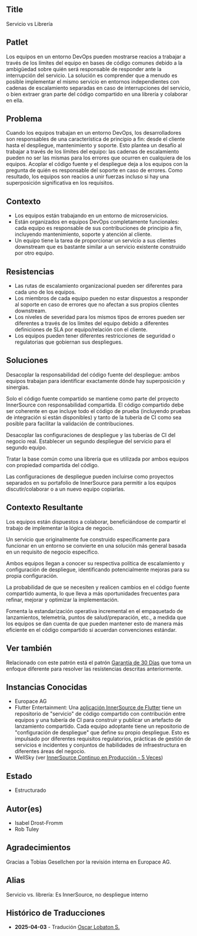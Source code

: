 ## Title

Servicio vs Librería

## Patlet

Los equipos en un entorno DevOps pueden mostrarse reacios a trabajar a través de los límites del equipo en bases de código comunes debido a la ambigüedad sobre quién será responsable de responder ante la interrupción del servicio. La solución es comprender que a menudo es posible implementar el mismo servicio en entornos independientes con cadenas de escalamiento separadas en caso de interrupciones del servicio, o bien extraer gran parte del código compartido en una librería y colaborar en ella.

## Problema

Cuando los equipos trabajan en un entorno DevOps, los desarrolladores son responsables de una característica de principio a fin: desde el cliente hasta el despliegue, mantenimiento y soporte. Esto plantea un desafío al trabajar a través de los límites del equipo: las cadenas de escalamiento pueden no ser las mismas para los errores que ocurren en cualquiera de los equipos. Acoplar el código fuente y el despliegue deja a los equipos con la pregunta de quién es responsable del soporte en caso de errores. Como resultado, los equipos son reacios a unir fuerzas incluso si hay una superposición significativa en los requisitos.

## Contexto

* Los equipos están trabajando en un entorno de microservicios.
* Están organizados en equipos DevOps completamente funcionales: cada equipo es responsable de sus contribuciones de principio a fin, incluyendo mantenimiento, soporte y atención al cliente.
* Un equipo tiene la tarea de proporcionar un servicio a sus clientes downstream que es bastante similar a un servicio existente construido por otro equipo.

## Resistencias

* Las rutas de escalamiento organizacional pueden ser diferentes para cada uno de los equipos.
* Los miembros de cada equipo pueden no estar dispuestos a responder al soporte en caso de errores que no afectan a sus propios clientes downstream.
* Los niveles de severidad para los mismos tipos de errores pueden ser diferentes a través de los límites del equipo debido a diferentes definiciones de SLA por equipo/relación con el cliente.
* Los equipos pueden tener diferentes restricciones de seguridad o regulatorias que gobiernan sus despliegues.

## Soluciones

Desacoplar la responsabilidad del código fuente del despliegue: ambos equipos trabajan para identificar exactamente dónde hay superposición y sinergias.

Solo el código fuente compartido se mantiene como parte del proyecto InnerSource con responsabilidad compartida. El código compartido debe ser coherente en que incluye todo el código de prueba (incluyendo pruebas de integración si están disponibles) y tanto de la tubería de CI como sea posible para facilitar la validación de contribuciones.

Desacoplar las configuraciones de despliegue y las tuberías de CI del negocio real.
Establecer un segundo despliegue del servicio para el segundo equipo.

Tratar la base común como una librería que es utilizada por ambos equipos con propiedad compartida del código.

Las configuraciones de despliegue pueden incluirse como proyectos separados en su portafolio de InnerSource para permitir a los equipos discutir/colaborar o a un nuevo equipo copiarlas.

## Contexto Resultante

Los equipos están dispuestos a colaborar, beneficiándose de compartir el trabajo de implementar la lógica de negocio.

Un servicio que originalmente fue construido específicamente para funcionar en un entorno se convierte en una solución más general basada en un requisito de negocio específico.

Ambos equipos llegan a conocer su respectiva política de escalamiento y configuración de despliegue, identificando potencialmente mejoras para su propia configuración.

La probabilidad de que se necesiten y realicen cambios en el código fuente compartido aumenta, lo que lleva a más oportunidades frecuentes para refinar, mejorar y optimizar la implementación.

Fomenta la estandarización operativa incremental en el empaquetado de lanzamientos, telemetría, puntos de salud/preparación, etc., a medida que los equipos se dan cuenta de que pueden mantener esto de manera más eficiente en el código compartido si acuerdan convenciones estándar.

## Ver también

Relacionado con este patrón está el patrón [Garantía de 30 Días](30-day-warranty.md) que toma un enfoque diferente para resolver las resistencias descritas anteriormente.

## Instancias Conocidas

* Europace AG
* Flutter Entertainment: Una [aplicación InnerSource de Flutter](https://innersource.flutter.com/sdlc/) tiene un repositorio de "servicio" de código compartido con contribución entre equipos y una tubería de CI para construir y publicar un artefacto de lanzamiento compartido. Cada equipo adoptante tiene un repositorio de "configuración de despliegue" que define su propio despliegue. Esto es impulsado por diferentes requisitos regulatorios, prácticas de gestión de servicios e incidentes y conjuntos de habilidades de infraestructura en diferentes áreas del negocio.
* WellSky (ver [InnerSource Continuo en Producción - 5 Veces](https://www.youtube.com/watch?v=loSTj4yIG9Q&pp=ygUkY29udGludW91cyBpbm5lcnNvdXJjZSBpbiBwcm9kdWN0aW9u))

## Estado

* Estructurado

## Autor(es)

* Isabel Drost-Fromm
* Rob Tuley

## Agradecimientos

Gracias a Tobias Gesellchen por la revisión interna en Europace AG.

## Alias

Servicio vs. librería: Es InnerSource, no despliegue interno

## Histórico de Traducciones

- **2025-04-03** - Tradución [Oscar Lobaton S.](https://github.com/ovas04)
